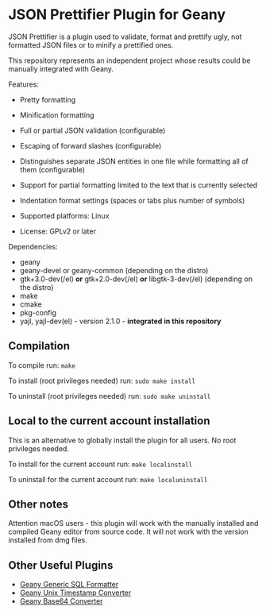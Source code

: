 JSON Prettifier Plugin for Geany
================================

JSON Prettifier is a plugin used to validate, format and prettify ugly,
not formatted JSON files or to minify a prettified ones.

This repository represents an independent project whose results could
be manually integrated with Geany.

Features:

* Pretty formatting
* Minification formatting
* Full or partial JSON validation (configurable)
* Escaping of forward slashes (configurable)
* Distinguishes separate JSON entities in one file while formatting all
of them (configurable)
* Support for partial formatting limited to the text that is currently
selected
* Indentation format settings (spaces or tabs plus number of symbols)

* Supported platforms: Linux
* License: GPLv2 or later

Dependencies:

* geany
* geany-devel or geany-common  (depending on the distro)
* gtk+3.0-dev(/el) **or** gtk+2.0-dev(/el) **or** libgtk-3-dev(/el)  (depending on the distro)
* make
* cmake
* pkg-config
* yajl, yajl-dev(el) - version 2.1.0 - **integrated in this repository**

Compilation
-----------

To compile run: `make`

To install (root privileges needed) run: `sudo make install`

To uninstall (root privileges needed) run: `sudo make uninstall`

Local to the current account installation 
-----------------------------------------

This is an alternative to globally install the plugin for all users. No root privileges needed.

To install for the current account run: `make localinstall`

To uninstall for the current account run: `make localuninstall`

Other notes
-----------

Attention macOS users - this plugin will work with the manually
installed and compiled Geany editor from source code. It will not work
with the version installed from dmg files.

Other Useful Plugins
--------------------
* [Geany Generic SQL Formatter](https://github.com/zhgzhg/Geany-Generic-SQL-Formatter)
* [Geany Unix Timestamp Converter](https://github.com/zhgzhg/Geany-Unix-Timestamp-Converter)
* [Geany Base64 Converter](https://github.com/zhgzhg/Geany-Base64-Converter)
